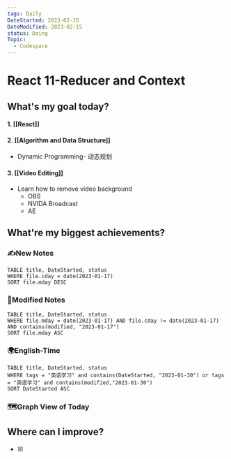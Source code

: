 ```yaml
---
tags: Daily
DateStarted: 2023-02-15
DateModified: 2023-02-15
status: Doing
Topic:
  - Codespace
---
```


# React 11-Reducer and Context

## What's my goal today?

#### 1. [[React]]

#### 2. [[Algorithm and Data Structure]]

- Dynamic Programming- 动态规划

#### 3. [[Video Editing]]

- Learn how to remove video background
  - OBS
  - NVIDA Broadcast
  - AE

## What're my biggest achievements?

### ✍️New Notes

```dataview
TABLE title, DateStarted, status
WHERE file.cday = date(2023-01-17)
SORT file.mday DESC
```

### 📝Modified Notes

```dataview
TABLE title, DateStarted, status
WHERE file.mday = date(2023-01-17) AND file.cday != date(2023-01-17) AND contains(modified, "2023-01-17")
SORT file.mday ASC
```

### 🌍English-Time

```dataview
TABLE title, DateStarted, status
WHERE tags = "英语学习" and contains(DateStarted, "2023-01-30") or tags = "英语学习" and contains(modified,"2023-01-30")
SORT DateStarted ASC
```

### 🗺️Graph View of Today

## Where can I improve?

- [x]
